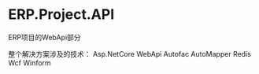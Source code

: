 # ERP.Project.API
ERP项目的WebApi部分

整个解决方案涉及的技术：
Asp.NetCore
WebApi
Autofac
AutoMapper
Redis
Wcf
Winform
